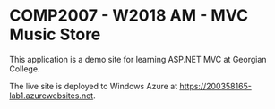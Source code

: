 <h1>COMP2007 - W2018 AM - MVC Music Store</h1>

<p>This application is a demo site for learning ASP.NET MVC at Georgian College.</p>

<p>The live site is deployed to Windows Azure at <a href="https://200358165-lab1.azurewebsites.net"> https://200358165-lab1.azurewebsites.net</a>.</p>